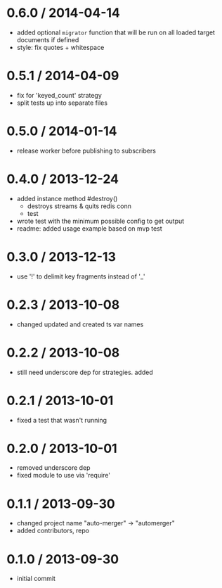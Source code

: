 
0.6.0 / 2014-04-14
==================

 * added optional `migrator` function that will be run on all loaded target documents if defined
 * style: fix quotes + whitespace

0.5.1 / 2014-04-09
==================

  - fix for 'keyed_count' strategy
  - split tests up into separate files

0.5.0 / 2014-01-14
==================

  - release worker before publishing to subscribers

0.4.0 / 2013-12-24
==================

  - added instance method #destroy()
    - destroys streams & quits redis conn
    - test
  - wrote test with the minimum possible config to get output
  - readme: added usage example based on mvp test

0.3.0 / 2013-12-13
==================
  
  - use '!' to delimit key fragments instead of '_'

0.2.3 / 2013-10-08
==================
  
  - changed updated and created ts var names

0.2.2 / 2013-10-08
==================
  
  - still need underscore dep for strategies. added

0.2.1 / 2013-10-01
==================
  
  - fixed a test that wasn't running

0.2.0 / 2013-10-01
==================

  - removed underscore dep
  - fixed module to use via 'require'

0.1.1 / 2013-09-30
==================

  - changed project name "auto-merger" -> "automerger"
  - added contributors, repo

0.1.0 / 2013-09-30
==================

  - initial commit
